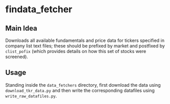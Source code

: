 # findata_fetcher

## Main Idea
Downloads all available fundamentals and price data for tickers specified in
company list text files; these should be prefixed by market and postfixed by
`clist_pofix` (which provides details on how this set of stocks were screened).

## Usage
Standing inside the `data_fetchers` directory, first download the data using
`download_tkr_data.py` and then write the corresponding datafiles using
`write_raw_datafiles.py`.
